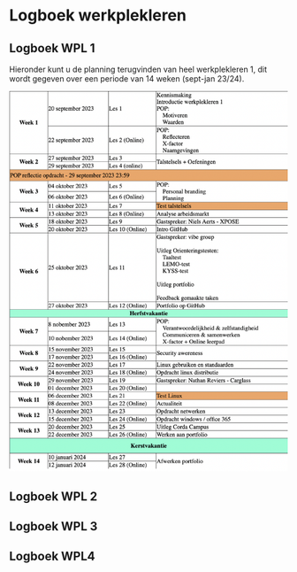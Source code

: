 # Logboek werkplekleren

## Logboek WPL 1
Hieronder kunt u de planning terugvinden van heel werkplekleren 1, dit wordt gegeven over een periode van 14 weken (sept-jan 23/24).
<!---<p align="center"><img src="../images/Weekplanning_WPL1.png" width="50%"></p>--->
<img alt="Planning WPL1" src="../images/Weekplanning_WPL1.png">



## Logboek WPL 2

## Logboek WPL 3

## Logboek WPL4
